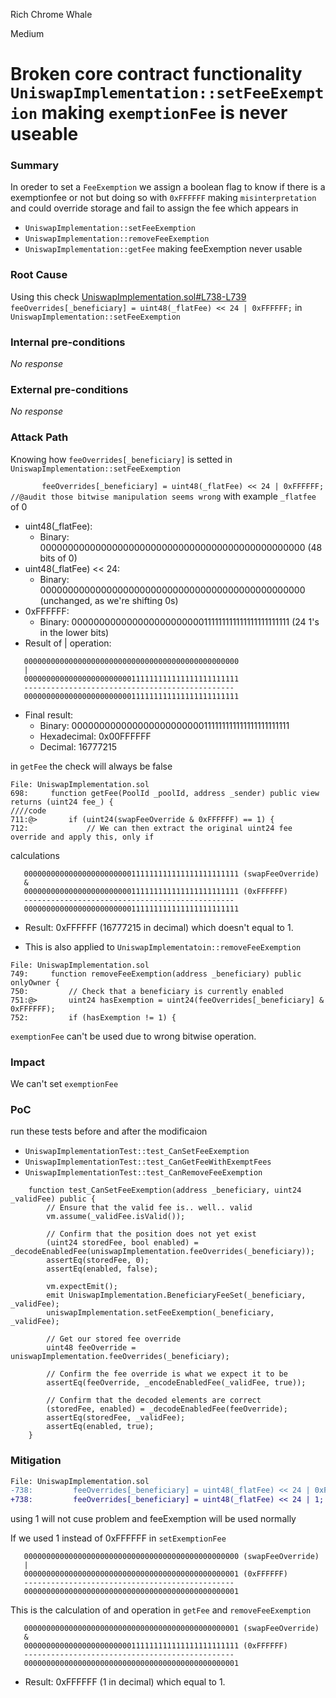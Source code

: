 Rich Chrome Whale

Medium

# Broken core contract functionality `UniswapImplementation::setFeeExemption` making `exemptionFee` is never useable

### Summary

In oreder to set a `FeeExemption` we assign a boolean flag to know if there is a exemptionfee or not
but doing so with `0xFFFFFF` making `misinterpretation`  and could override storage and fail to assign the fee
which appears in 
- `UniswapImplementation::setFeeExemption`
- `UniswapImplementation::removeFeeExemption`
- `UniswapImplementation::getFee`
making feeExemption never usable

### Root Cause

Using this check 
[UniswapImplementation.sol#L738-L739](https://github.com/sherlock-audit/2024-08-flayer/blob/0ec252cf9ef0f3470191dcf8318f6835f5ef688c/flayer/src/contracts/implementation/UniswapImplementation.sol#L738-L739)
`         feeOverrides[_beneficiary] = uint48(_flatFee) << 24 | 0xFFFFFF;`
in `UniswapImplementation::setFeeExemption`

### Internal pre-conditions

_No response_

### External pre-conditions

_No response_

### Attack Path


Knowing how `feeOverrides[_beneficiary]` is setted in `UniswapImplementation::setFeeExemption`

`        feeOverrides[_beneficiary] = uint48(_flatFee) << 24 | 0xFFFFFF; //@audit those bitwise manipulation seems wrong
`
with example `_flatfee` of 0 
- uint48(_flatFee):
  - Binary: 000000000000000000000000000000000000000000000000 (48 bits of 0)
- uint48(_flatFee) << 24:
  - Binary: 000000000000000000000000000000000000000000000000 (unchanged, as we're shifting 0s)
- 0xFFFFFF:
  - Binary: 000000000000000000000000111111111111111111111111 (24 1's in the lower bits)
- Result of | operation:

```solidity
   000000000000000000000000000000000000000000000000
   |
   000000000000000000000000111111111111111111111111
   -----------------------------------------------
   000000000000000000000000111111111111111111111111
```
- Final result:
  - Binary: 000000000000000000000000111111111111111111111111
  - Hexadecimal: 0x00FFFFFF
  - Decimal: 16777215

in `getFee` the check will always be false

```solidity 
File: UniswapImplementation.sol
698:     function getFee(PoolId _poolId, address _sender) public view returns (uint24 fee_) { 
////code
711:@>       if (uint24(swapFeeOverride & 0xFFFFFF) == 1) {
712:             // We can then extract the original uint24 fee override and apply this, only if
```

calculations 
```solidity
   000000000000000000000000111111111111111111111111 (swapFeeOverride)
   &
   000000000000000000000000111111111111111111111111 (0xFFFFFF)
   -----------------------------------------------
   000000000000000000000000111111111111111111111111
```
- Result: 0xFFFFFF (16777215 in decimal)
which doesn't equal to 1.

- This is also applied to `UniswapImplementatoin::removeFeeExemption`
```solidity
File: UniswapImplementation.sol
749:     function removeFeeExemption(address _beneficiary) public onlyOwner {
750:         // Check that a beneficiary is currently enabled
751:@>       uint24 hasExemption = uint24(feeOverrides[_beneficiary] & 0xFFFFFF);
752:         if (hasExemption != 1) {
```

`exemptionFee`  can't be used due to wrong bitwise operation.

### Impact

We can't set `exemptionFee`

### PoC

run these tests before and after the modificaion

- `UniswapImplementationTest::test_CanSetFeeExemption`
- `UniswapImplementationTest::test_CanGetFeeWithExemptFees`
- `UniswapImplementationTest::test_CanRemoveFeeExemption`

```solidity
    function test_CanSetFeeExemption(address _beneficiary, uint24 _validFee) public {
        // Ensure that the valid fee is.. well.. valid
        vm.assume(_validFee.isValid());

        // Confirm that the position does not yet exist
        (uint24 storedFee, bool enabled) = _decodeEnabledFee(uniswapImplementation.feeOverrides(_beneficiary));
        assertEq(storedFee, 0);
        assertEq(enabled, false);

        vm.expectEmit();
        emit UniswapImplementation.BeneficiaryFeeSet(_beneficiary, _validFee);
        uniswapImplementation.setFeeExemption(_beneficiary, _validFee);

        // Get our stored fee override
        uint48 feeOverride = uniswapImplementation.feeOverrides(_beneficiary);

        // Confirm the fee override is what we expect it to be
        assertEq(feeOverride, _encodeEnabledFee(_validFee, true));

        // Confirm that the decoded elements are correct
        (storedFee, enabled) = _decodeEnabledFee(feeOverride);
        assertEq(storedFee, _validFee);
        assertEq(enabled, true);
    }
```
### Mitigation

```diff
File: UniswapImplementation.sol
-738:         feeOverrides[_beneficiary] = uint48(_flatFee) << 24 | 0xFFFFFF;
+738:         feeOverrides[_beneficiary] = uint48(_flatFee) << 24 | 1; 
```
using 1 will not cuse problem and feeExemption will be used normally

If we used 1 instead of 0xFFFFFF
in `setExemptionFee`
```solidity
   000000000000000000000000000000000000000000000000 (swapFeeOverride)
   |
   000000000000000000000000000000000000000000000001 (0xFFFFFF)
   -----------------------------------------------
   000000000000000000000000000000000000000000000001
```

This is the calculation of and operation in `getFee` and `removeFeeExemption` 
```solidity
   000000000000000000000000000000000000000000000001 (swapFeeOverride)
   &
   000000000000000000000000111111111111111111111111 (0xFFFFFF)
   -----------------------------------------------
   000000000000000000000000000000000000000000000001
```
- Result: 0xFFFFFF (1 in decimal)
which equal to 1.


